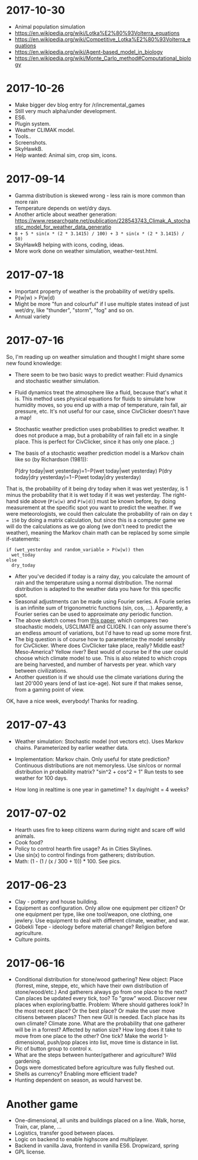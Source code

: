 # 2017-10-30

* Animal population simulation
* https://en.wikipedia.org/wiki/Lotka%E2%80%93Volterra_equations
* https://en.wikipedia.org/wiki/Competitive_Lotka%E2%80%93Volterra_equations
* https://en.wikipedia.org/wiki/Agent-based_model_in_biology
* https://en.wikipedia.org/wiki/Monte_Carlo_method#Computational_biology

# 2017-10-26

* Make bigger dev blog entry for /r/incremental_games
* Still very much alpha/under development.
* ES6.
* Plugin system.
* Weather CLIMAK model.
* Tools..
* Screenshots.
* SkyHawkB.
* Help wanted: Animal sim, crop sim, icons.

# 2017-09-14

* Gamma distribution is skewed wrong - less rain is more common than more rain
* Temperature depends on wet/dry days.
* Another article about weather generation: https://www.researchgate.net/publication/228543743_Climak_A_stochastic_model_for_weather_data_generatio
* `8 + 5 * sin(x * (2 * 3.1415) / 100) + 3 * sin(x * (2 * 3.1415) / 50)`
* SkyHawkB helping with icons, coding, ideas.
* More work done on weather simulation, weather-test.html.

# 2017-07-18

* Important property of weather is the probability of wet/dry spells.
* P(w|w) > P(w|d)
* Might be more "fun and colourful" if I use multiple states instead of just wet/dry, like "thunder", "storm", "fog" and so on.
* Annual variety

# 2017-07-16

So, I'm reading up on weather simulation and thought I might share some new found knowledge:

* There seem to be two basic ways to predict weather: Fluid dynamics and stochastic weather simulation.
* Fluid dynamics treat the atmosphere like a fluid, because that's what it is. This method uses physical equations for fluids to simulate how humidity moves, so you end up with a map of temperature, rain fall, air pressure, etc. It's not useful for our case, since CivClicker doesn't have a map!
* Stochastic weather prediction uses probabilities to predict weather. It does not produce a map, but a probability of rain fall etc in a single place. This is perfect for CivClicker, since it has only one place. ;)
* The basis of a stochastic weather prediction model is a Markov chain like so (by Richardson (1981)):

    P(dry today|wet yesterday)=1−P(wet today|wet yesterday)
    P(dry today|dry yesterday)=1−P(wet today|dry yesterday)

That is, the probability of it being dry today when it was wet yesterday, is 1 minus the probability that it is wet today if it was wet yesterday. The right-hand side above (`P(w|w)` and `P(w|d)`) must be known before, by doing measurement at the specific spot you want to predict the weather. If we were meteorologists, we could then calculate the probability of rain on day `t = 150` by doing a matrix calculation, but since this is a computer game we will do the calculations as we go along (we don't need to predict the weather), meaning the Markov chain math can be replaced by some simple if-statements:

    if (wet_yesterday and random_variable > P(w|w)) then
      wet_today
    else
      dry_today

* After you've decided if today is a rainy day, you calculate the amount of rain and the temperature using a normal distribution. The normal distribution is adapted to the weather data you have for this specific spot.
* Seasonal adjustments can be made using Fourier series. A Fourie series is an infinite sum of trigonometric functions (sin, cos, ...). Apparently, a Fourier series can be used to approximate _any_ periodic function.
* The above sketch comes from [this paper](http://journals.ametsoc.org/doi/citedby/10.1175/1520-0450%281996%29035%3C1878%3ASWSOAA%3E2.0.CO%3B2), which compares two stoachastic models, USCLIMATE and CLIGEN. I can only assume there's an endless amount of variations, but I'd have to read up some more first.
* The big question is of course how to parameterize the model sensibly for CivClicker. Where does CivClicker take place, really? Middle east? Meso-America? Yellow river? Best would of course be if the user could choose which climate model to use. This is also related to which crops are being harvested, and number of harvests per year. which vary between civilizations.
* Another question is if we should use the climate variations during the last 20'000 years (end of last ice-age). Not sure if that makes sense, from a gaming point of view.

OK, have a nice week, everybody! Thanks for reading.

# 2017-07-43

* Weather simulation:
    Stochastic model (not vectors etc).
    Uses Markov chains.
    Parameterized by earlier weather data.

* Implementation:
    Markov chain. Only useful for state prediction?
    Continuous distributions are not memoryless.
    Use sin/cos or normal distribution in probability matrix? "sin^2 + cos^2 = 1"
    Run tests to see weather for 100 days.

* How long in realtime is one year in gametime? 1 x day/night = 4 weeks?

# 2017-07-02

* Hearth uses fire to keep citizens warm during night and scare off wild animals.
* Cook food?
* Policy to control hearth fire usage? As in Cities Skylines.
* Use sin(x) to control findings from gatherers; distribution.
* Math: (1 - (1 / (x / 300 + 1))) * 100. See pics.

# 2017-06-23

* Clay - pottery and house building.
* Equipment as configuration. Only allow one equipment per citizen? Or one equipment per type, like one tool/weapon, one clothing, one jewlery. Use equipment to deal with different climate, weather, and war.
* Göbekli Tepe - ideology before material change? Religion before agriculture.
* Culture points.

# 2017-06-16

* Conditional distribution for stone/wood gathering? New object: Place (forrest, mine, steppe, etc, which have their own distribution of stone/wood/etc.) And gatherers always go from one place to the next? Can places be updated every tick, too? To "grow" wood. Discover new places when exploring/battle. Problem: Where should gatheres look? In the most recent place? Or the best place? Or make the user move citisens between places? Then new GUI is needed. Each place has its own climate? Climate zone. What are the probability that one gatherer will be in a forrest? Affected by nation size? How long does it take to move from one place to the other? One tick? Make the world 1-dimensional, push/pop places into list, move time is distance in list.
* Pic of button group to control x.
* What are the steps between hunter/gatherer and agriculture? Wild gardening.
* Dogs were domesticated before agriculture was fully fleshed out.
* Shells as currency? Enabling more efficient trade?
* Hunting dependent on season, as would harvest be.

# Another game

* One-dimensional, all units and buildings placed on a line.
    Walk, horse, Train, car, plane, ...
* Logistics, transfer good between places.
* Logic on backend to enable highscore and multiplayer.
* Backend in vanilla Java, frontend in vanilla ES6.
    Dropwizard, spring
* GPL license.
